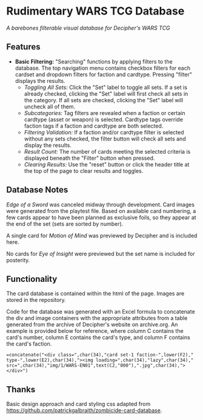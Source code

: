 # Rudimentary WARS TCG Database
*A barebones filterable visual database for Decipher's WARS TCG*

## Features
* **Basic Filtering:** "Searching" functions by applying filters to the database. The top navigation menu contains checkbox filters for each cardset and dropdown filters for faction and cardtype. Pressing "filter" displays the results.
	- *Toggling All Sets:* Click the "Set" label to toggle all sets. If a set is already checked, clicking the "Set" label will first check all sets in the category. If all sets are checked, clicking the "Set" label will uncheck all of them.
	- *Subcategories:* Tag filters are revealed when a faction or certain cardtype (asset or weapon) is selected. Cardtype tags override faction tags if a faction and cardtype are both selected.
	- *Filtering Validation:* If a faction and/or cardtype filter is selected without any sets checked, the filter button will check all sets and display the results. 
	- *Result Count:* The number of cards meeting the selected criteria is displayed beneath the "Filter" button when pressed.
	- *Clearing Results:* Use the "reset" button or click the header title at the top of the page to clear results and toggles.

## Database Notes
*Edge of a Sword* was canceled midway through development. Card images were generated from the playtest file. Based on available card numbering, a few cards appear to have been planned as exclusive foils, so they appear at the end of the set (sets are sorted by number).

A single card for *Motion of Mind* was previewed by Decipher and is included here.

No cards for *Eye of Insight* were previewed but the set name is included for posterity.

## Functionality
The card database is contained within the html of the page. Images are stored in the repository.

Code for the database was generated with an Excel formula to concatenate the div and image containers with the appropriate attributes from a table generated from the archive of Decipher's website on archive.org. An example is provided below for reference, where column C contains the card's number, column E contains the card's type, and column F contains the card's faction.

	=concatenate("<div class=",char(34),"card set-1 faction-",lower(F2)," type-",lower(E2),char(34),"><img loading=",char(34),"lazy",char(34)," src=",char(34),"img/1/WARS-EN01",text(C2,"000"),".jpg",char(34),"></div>")

## Thanks
Basic design approach and card styling css adapted from https://github.com/patrickgalbraith/zombicide-card-database.
